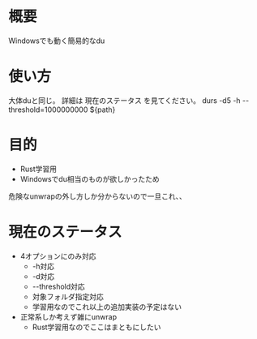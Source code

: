 # 概要
Windowsでも動く簡易的なdu

# 使い方
大体duと同じ。
詳細は 現在のステータス を見てください。
durs -d5 -h --threshold=1000000000 ${path}

# 目的
+ Rust学習用
+ Windowsでdu相当のものが欲しかったため

危険なunwrapの外し方しか分からないので一旦これ、、

# 現在のステータス
* 4オプションにのみ対応
  * -h対応
  * -d対応
  * --threshold対応
  * 対象フォルダ指定対応
  * 学習用なのでこれ以上の追加実装の予定はない
* 正常系しか考えず雑にunwrap
  * Rust学習用なのでここはまともにしたい